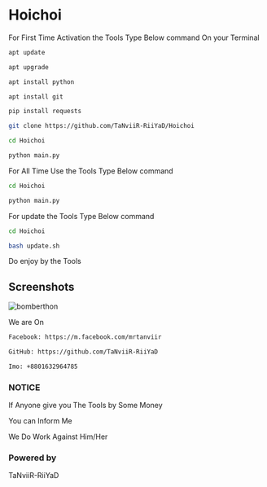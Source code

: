 # Hoichoi
For First Time Activation the  Tools
Type Below command On your Terminal
```bash
apt update
```
```bash
apt upgrade
```
```bash
apt install python
```
```bash
apt install git
```
```bash
pip install requests
```
```bash
git clone https://github.com/TaNviiR-RiiYaD/Hoichoi
```
```bash
cd Hoichoi
```
```bash
python main.py
```

For All Time Use the Tools 
Type Below command
```bash
cd Hoichoi
```
```bash
python main.py
```

For update the Tools
Type Below command

```bash
cd Hoichoi
```
```bash
bash update.sh
```

Do enjoy by the Tools

## Screenshots

<a><img src="https://github.com/TaNviiR-RiiYaD/Hoichoi/blob/main/Screenshot_2021-05-18-09-39-42.png" alt="bomberthon"/></a>

We are On
```bash
Facebook: https://m.facebook.com/mrtanviir
```
```bash
GitHub: https://github.com/TaNviiR-RiiYaD
```
```bash
Imo: +8801632964785
```


### NOTICE
If Anyone give you The Tools by Some Money

You can Inform Me

We Do Work Against Him/Her

### Powered by 
TaNviiR-RiiYaD
